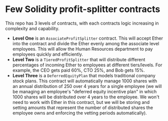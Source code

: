 # Few Solidity profit-splitter contracts

This repo has 3 levels of contracts, with each contracts logic increasing in complexity and capability. 

- **Level One** is an `AssociateProfitSplitter` contract. This will accept Ether into the contract and divide the Ether evenly among the associate level employees. This will allow the Human Resources department to pay employees quickly and efficiently.
- **Level Two** is a `TieredProfitSplitter` that will distribute different percentages of incoming Ether to employees at different tiers/levels. For example, the CEO gets paid 60%, CTO 25%, and Bob gets 15%.
- **Level Three** is a `DeferredEquityPlan` that models traditional company stock plans. This contract will automatically manage 1000 shares with an annual distribution of 250 over 4 years for a single employee (we will be managing an employee's "deferred equity incentive plan" in which 1000 shares will be distributed over 4 years to the employee. We won't need to work with Ether in this contract, but we will be storing and setting amounts that represent the number of distributed shares the employee owns and enforcing the vetting periods automatically).